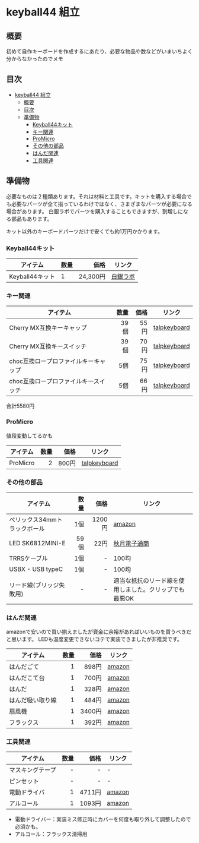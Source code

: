 # keyball44 組立

## 概要

初めて自作キーボードを作成するにあたり、必要な物品や数などがいまいちよく分からなかったのでメモ

## 目次

- [keyball44 組立](#keyball44-組立)
  - [概要](#概要)
  - [目次](#目次)
  - [準備物](#準備物)
    - [Keyball44キット](#keyball44キット)
    - [キー関連](#キー関連)
    - [ProMicro](#promicro)
    - [その他の部品](#その他の部品)
    - [はんだ関連](#はんだ関連)
    - [工具関連](#工具関連)

## 準備物

必要なものは２種類あります。それは材料と工具です。キットを購入する場合でも必要なパーツが全て揃っているわけではなく、さまざまなパーツが必要になる場合があります。
白銀ラボでパーツを購入することもできますが、割増しになる部品もあります。

キット以外のキーボードパーツだけで安くても約1万円かかります。

### Keyball44キット

|    アイテム     | 数量 |   価格   |                          リンク                          |
| --------------- | ---- | -------: | -------------------------------------------------------- |
| Keyball44キット | 1    | 24,300円 | [白銀ラボ](https://shirogane-lab.com/products/keyball44) |

### キー関連

|               アイテム               | 数量 | 価格 |                                 リンク                                  |
| ------------------------------------ | ---: | ---: | ----------------------------------------------------------------------- |
| Cherry MX互換キーキャップ            | 39個 | 55円 | [talpkeyboard](https://talpkeyboard.net/items/5b6e58d2ef843f729500006f) |
| Cherry MX互換キースイッチ            | 39個 | 70円 | [talpkeyboard](https://talpkeyboard.net/items/63c0ae4a9d28427e53f9927b) |
| choc互換ロープロファイルキーキャップ |  5個 | 75円 | [talpkeyboard](https://talpkeyboard.net/items/6365b67b4aed190854e4ec2f) |
| choc互換ロープロファイルキースイッチ |  5個 | 66円 | [talpkeyboard](https://talpkeyboard.net/items/638b0fa741e8c02e86b6f21e) |

合計5580円

### ProMicro

値段変動してるかも

| アイテム | 数量 | 価格  |                                 リンク                                  |
| -------- | ---: | ----: | ----------------------------------------------------------------------- |
| ProMicro |    2 | 800円 | [talpkeyboard](https://talpkeyboard.net/items/62e24e6f8a0bd07fe2d38137) |

### その他の部品

|           アイテム           | 数量 |  価格  |                            リンク                             |
| ---------------------------- | ---: | -----: | ------------------------------------------------------------- |
| ぺリックス34mmトラックボール |  1個 | 1200円 | [amazon](https://amzn.to/3ZAa8kV)                             |
| LED SK6812MINI-E             | 59個 |   22円 | [秋月電子通商](https://akizukidenshi.com/catalog/g/gI-15478/) |
| TRRSケーブル                 |  1個 |      - | 100均                                                         |
| USBX - USB typeC             |  1個 |      - | 100均                                                         |
| リード線(ブリッジ失敗用)     |    - |      - | 適当な抵抗のリード線を使用しました。クリップでも最悪OK        |

### はんだ関連

amazonで安いので買い揃えましたが資金に余裕があればいいものを買うべきだと思います。
LEDも温度変更できないコテで実装できましたが非推奨です。

|     アイテム     | 数量 |  価格  |              リンク               |
| ---------------- | ---: | -----: | --------------------------------- |
| はんだごて       |    1 |  898円 | [amazon](https://amzn.to/42TIwKx) |
| はんだこて台     |    1 |  700円 | [amazon](https://amzn.to/3nbvfgl) |
| はんだ           |    1 |  328円 | [amazon](https://amzn.to/3KnxsxP) |
| はんだ吸い取り線 |    1 |  484円 | [amazon](https://amzn.to/42Ynjio) |
| 扇風機           |    1 | 3400円 | [amazon](https://amzn.to/44SyhpS) |
| フラックス       |    1 |  392円 | [amazon](https://amzn.to/3VrQQhe) |

### 工具関連

|     アイテム     | 数量 |  価格  |              リンク               |
| ---------------- | ---: | -----: | --------------------------------- |
| マスキングテープ |    - |      - | -                                 |
| ピンセット       |    - |      - | -                                 |
| 電動ドライバ     |    1 | 4711円 | [amazon](https://amzn.to/3K9vKjk) |
| アルコール       |    1 | 1093円 | [amazon](https://amzn.to/43KCfjy) |

- 電動ドライバー：実装ミス修正時にカバーを何度も取り外して調整したので必須かも。
- アルコール：フラックス清掃用
